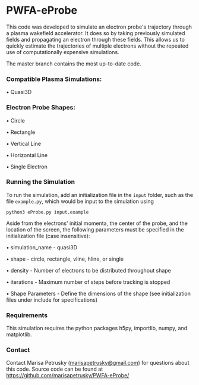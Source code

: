 # PWFA-eProbe

This code was developed to simulate an electron probe's trajectory through a plasma wakefield accelerator. It does so by taking previously simulated fields and propagating an electron through these fields. This allows us to quickly estimate the trajectories of multiple electrons without the repeated use of computationally expensive simulations.

The master branch contains the most up-to-date code.

### Compatible Plasma Simulations:

• Quasi3D


### Electron Probe Shapes:

• Circle

• Rectangle

• Vertical Line

• Horizontal Line

• Single Electron

### Running the Simulation
To run the simulation, add an initialization file in the `input` folder, such as the file `example.py`, which would be input to the simulation using
```
python3 eProbe.py input.example
```

Aside from the electrons' initial momenta, the center of the probe, and the location of the screen, the following parameters must be specified in the initialization file (case insensitive):

• simulation_name - quasi3D

• shape - circle, rectangle, vline, hline, or single

• density - Number of electrons to be distributed throughout shape

• iterations - Maximum number of steps before tracking is stopped

• Shape Parameters - Define the dimensions of the shape (see initialization files under include for specifications)

### Requirements
This simulation requires the python packages h5py, importlib, numpy, and matplotlib.

### Contact
Contact Marisa Petrusky (marisapetrusky@gmail.com) for questions about this code. Source code can be found at https://github.com/marisapetrusky/PWFA-eProbe/
